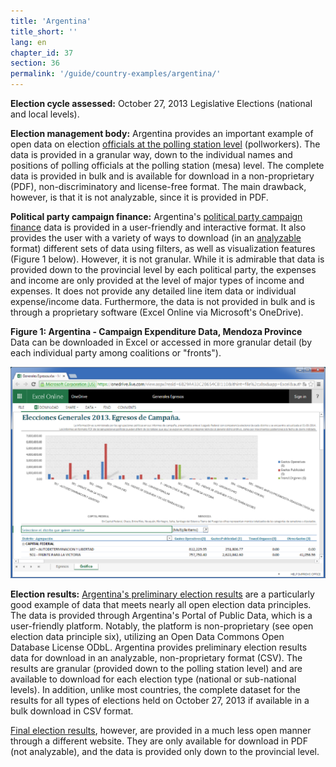 ```yaml
---
title: 'Argentina'
title_short: ''
lang: en
chapter_id: 37
section: 36
permalink: '/guide/country-examples/argentina/'
---
```


**Election cycle assessed:** October 27, 2013 Legislative Elections (national and local levels).

**Election management body:** Argentina provides an important example of open data on election [officials at the polling station level](http://www.pjn.gov.ar/cne/secelec/document/otros/2-Autoridades_de_mesa_al25102013.pdf) (pollworkers). The data is provided in a granular way, down to the individual names and positions of polling officials at the polling station (mesa) level. The complete data is provided in bulk and is available for download in a non-proprietary (PDF), non-discriminatory and license-free format. The main drawback, however, is that it is not analyzable, since it is provided in PDF.

**Political party campaign finance:** Argentina's [political party campaign finance](http://www.electoral.gob.ar/financiamientoconsolidado.php) data is provided in a user-friendly and interactive format. It also provides the user with a variety of ways to download (in an [analyzable](/en/guide/principles/analyzable/) format) different sets of data using filters, as well as visualization features (Figure 1 below). However, it is not granular. While it is admirable that data is provided down to the provincial level by each political party, the expenses and income are only provided at the level of major types of income and expenses. It does not provide any detailed line item data or individual expense/income data. Furthermore, the data is not provided in bulk and is through a proprietary software (Excel Online via Microsoft's OneDrive).

**Figure 1: Argentina - Campaign Expenditure Data, Mendoza Province**  
Data can be downloaded in Excel or accessed in more granular detail (by each individual party among coalitions or "fronts").

[![Argentina - Campaign Expenditure Data, Mendoza Province](/assets/images/guide/figure_1_argentina.png)](/assets/images/guide/figure_1_argentina.png)

**Election results:** [Argentina's preliminary election results](http://datospublicos.gob.ar/data/dataset/a4e05b80-6331-4a6f-a110-35ebc29e8ffc) are a particularly good example of data that meets nearly all open election data principles. The data is provided through Argentina's Portal of Public Data, which is a user-friendly platform. Notably, the platform is non-proprietary (see open election data principle six), utilizing an Open Data Commons Open Database License ODbL. Argentina provides preliminary election results data for download in an analyzable, non-proprietary format (CSV). The results are granular (provided down to the polling station level) and are available to download for each election type (national or sub-national levels). In addition, unlike most countries, the complete dataset for the results for all types of elections held on October 27, 2013 if available in a bulk download in CSV format.

[Final election results](http://www.elecciones.gov.ar/resultados-definitivos.php), however, are provided in a much less open manner through a different website. They are only available for download in PDF (not analyzable), and the data is provided only down to the provincial level.
